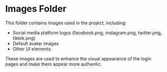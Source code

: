 # Images Folder

This folder contains images used in the project, including:

- Social media platform logos (facebook.png, instagram.png, twitter.png, tiktok.png)
- Default avatar images
- Other UI elements

These images are used to enhance the visual appearance of the login pages and make them appear more authentic. 